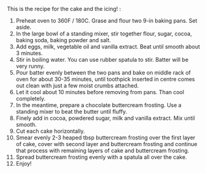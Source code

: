 This is the recipe for the cake and the icing! : 

1. Preheat oven to 360F / 180C. Grase and flour two 9-in baking pans. Set aside.
2. In the large bowl of a standing mixer, stir together flour, sugar, cocoa, baking soda, baking powder and salt.
3. Add eggs, milk, vegetable oil and vanilla extract. Beat until smooth about 3 minutes.
4. Stir in boiling water. You can use rubber spatula to stir. Batter will be very runny.
5. Pour batter evenly between the two pans and bake on middle rack of oven for about 30-35 minutes, until toothpick inserted in centre comes out clean with just a few moist crumbs attached.
6. Let it cool about 10 minutes before removing from pans. Than cool completely.
7. In the meantime, prepare a chocolate buttercream frosting. Use a standing mixer to beat the butter until fluffy.
8. Finely add in cocoa, powdered sugar, milk and vanilla extract. Mix until smooth.
9. Cut each cake horizontally.
10. Smear evenly 2-3 heaped tbsp buttercream frosting over the first layer of cake, cover with second layer and buttercream frosting and continue that process with remaining layers of cake and buttercream frosting.
11. Spread buttercream frosting evenly with a spatula all over the cake.
12. Enjoy!